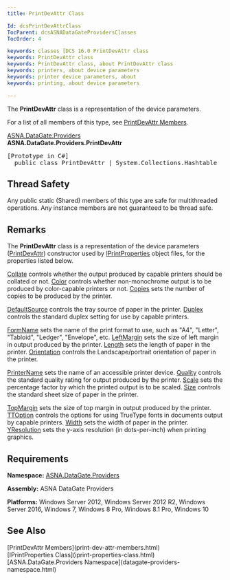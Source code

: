 ```yaml
---
title: PrintDevAttr Class

Id: dcsPrintDevAttrClass
TocParent: dcsASNADataGateProvidersClasses
TocOrder: 4

keywords: classes [DCS 16.0 PrintDevAttr class
keywords: PrintDevAttr class
keywords: PrintDevAttr class, about PrintDevAttr class
keywords: printers, about device parameters
keywords: printer device parameters, about
keywords: printing, about device parameters

---
```


The <span> **PrintDevAttr** </span> class is a representation of the device parameters. 

For a list of all members of this type, see [PrintDevAttr Members](print-dev-attr-members.html).

[ASNA.DataGate.Providers](datagate-providers-namespace.html) <br /> **ASNA.DataGate.Providers.<span>PrintDevAttr</span>** 
<pre class="prettyprint">[Prototype in C#]
  public class PrintDevAttr | System.Collections.Hashtable</pre>

## Thread Safety

Any public static (Shared) members of this type are safe for multithreaded operations. Any instance members are not guaranteed to be thread safe.
## Remarks

The **PrintDevAttr** class is a representation of the device parameters ([PrintDevAttr](print-dev-attr-class-print-dev-attr-constructor.html)) constructor used by [IPrintProperties](iprint-properties-class.html) object files, for the properties listed below.

[Collate](print-dev-attr-class-collate-property.html) controls whether the output produced by capable printers should be collated or not. [Color](print-dev-attr-class-color-property.html) controls whether non-monochrome output is to be produced by color-capable printers or not. [Copies](print-dev-attr-class-copies-property.html) sets the number of copies to be produced by the printer.

[DefaultSource](print-dev-attr-class-default-source-property.html) controls the tray source of paper in the printer. [ Duplex](print-dev-attr-class-duplex-property.html) controls the standard duplex setting for use by capable printers. 

[FormName](print-dev-attr-class-form-name-property.html) sets the name of the print format to use, such as "A4", "Letter", "Tabloid", "Ledger", "Envelope", etc. [LeftMargin](print-dev-attr-class-left-margin-property.html) sets the size of left margin in output produced by the printer. [ Length](print-dev-attr-class-length-property.html) sets the length of paper in the printer. [ Orientation](print-dev-attr-class-orientation-property.html) controls the Landscape/portrait orientation of paper in the printer.

[PrinterName](print-dev-attr-class-printer-name-property.html) sets the name of an accessible printer device. [ Quality](print-dev-attr-class-quality-property.html) controls the standard quality rating for output produced by the printer. [Scale](print-dev-attr-class-scale-property.html) sets the percentage factor by which the printed output is to be scaled. [ Size](print-dev-attr-class-size-property.html) controls the standard sheet size of paper in the printer.

[TopMargin](print-dev-attr-class-top-margin-property.html) sets the size of top margin in output produced by the printer. [ TTOption](print-dev-attr-classTTOption-property.html) controls the options for using TrueType fonts in documents output by capable printers. [ Width](print-dev-attr-class-width-property.html) sets the width of paper in the printer. [ YResolution](print-dev-attr-class-yresolution-property.html) sets the y-axis resolution (in dots-per-inch) when printing graphics. 
## Requirements

**Namespace:** [ ASNA.DataGate.Providers](datagate-providers-namespace.html) 

**Assembly:** ASNA DataGate Providers

**Platforms:** Windows Server 2012, Windows Server 2012 R2, Windows Server 2016, Windows 7, Windows 8 Pro, Windows 8.1 Pro, Windows 10
## See Also

<dl />
      [PrintDevAttr Members](print-dev-attr-members.html)
      <br />
      [IPrintProperties Class](iprint-properties-class.html)
      <br />
      [ASNA.DataGate.Providers Namespace](datagate-providers-namespace.html)

